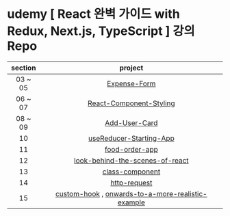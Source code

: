 # udemy [ React 완벽 가이드 with Redux, Next.js, TypeScript ] 강의 Repo

| section |                                                                                                    project                                                                                                    |
| :-----: | :-----------------------------------------------------------------------------------------------------------------------------------------------------------------------------------------------------------: |
| 03 ~ 05 |                                                                [Expense-Form](https://github.com/Anjiwoong/React-Study/tree/main/expense-form)                                                                |
| 06 ~ 07 |                                                     [React-Component-Styling](https://github.com/Anjiwoong/React-Study/tree/main/react-component-styling)                                                     |
| 08 ~ 09 |                                                               [Add-User-Card](https://github.com/Anjiwoong/React-Study/tree/main/add-user-card)                                                               |
|   10    |                                                     [useReducer-Starting-App](https://github.com/Anjiwoong/React-Study/tree/main/usereducer-starting-app)                                                     |
|   11    |                                                              [food-order-app](https://github.com/Anjiwoong/React-Study/tree/main/food-order-app)                                                              |
|   12    |                                             [look-behind-the-scenes-of-react](https://github.com/Anjiwoong/React-Study/tree/main/look-behind-the-scenes-of-react)                                             |
|   13    |                                                             [class-component](https://github.com/Anjiwoong/React-Study/tree/main/class-component)                                                             |
|   14    |                                                                [http-request](https://github.com/Anjiwoong/React-Study/tree/main/http-request)                                                                |
|   15    | [custom-hook](https://github.com/Anjiwoong/React-Study/tree/main/custom-hook) , [onwards-to-a-more-realistic-example](https://github.com/Anjiwoong/React-Study/tree/main/onwards-to-a-more-realistic-example) |
